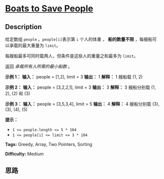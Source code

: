 # [Boats to Save People][title]

## Description

给定数组 `people` 。`people[i]`表示第 `i` 个人的体重 ， **船的数量不限** ，每艘船可以承载的最大重量为 `limit`。

每艘船最多可同时载两人，但条件是这些人的重量之和最多为 `limit`。

返回 _承载所有人所需的最小船数_  。



**示例 1：**
            **输入：** people = [1,2], limit = 3    **输出：** 1    **解释：** 1 艘船载 (1, 2)    

**示例 2：**
            **输入：** people = [3,2,2,1], limit = 3    **输出：** 3    **解释：** 3 艘船分别载 (1, 2), (2) 和 (3)    

**示例 3：**
            **输入：** people = [3,5,3,4], limit = 5    **输出：** 4    **解释：** 4 艘船分别载 (3), (3), (4), (5)



**提示：**

  * `1 <= people.length <= 5 * 104`
  * `1 <= people[i] <= limit <= 3 * 104`


**Tags:** Greedy, Array, Two Pointers, Sorting

**Difficulty:** Medium

## 思路

[title]: https://leetcode-cn.com/problems/boats-to-save-people

